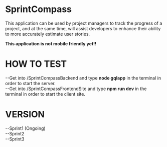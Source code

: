 # SprintCompass

This application can be used by project managers to track the progress of a project, and at the same time, will assist developers to enhance their ability to more accurately estimate user stories.

**This application is not mobile friendly yet!!**


# HOW TO TEST

--Get into /SprintCompassBackend and type <strong>node gqlapp</strong> in the terminal in order to start the server. <br>
--Get into /SprintCompassFrontendSite and type <strong>npm run dev</strong> in the terminal in order to start the client site.


# VERSION

--Sprint1 (Ongoing)<br>
--Sprint2 <br>
--Sprint3 <br>
